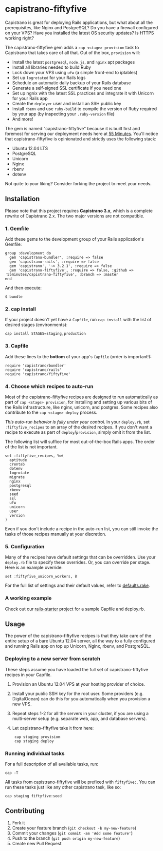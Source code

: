 # capistrano-fiftyfive

Capistrano is great for deploying Rails applications, but what about all the prerequisites, like Nginx and PostgreSQL? Do you have a firewall configured on your VPS? Have you installed the latest OS security updates? Is HTTPS working right?

The capistrano-fiftyfive gem adds a `cap <stage> provision` task to Capistrano that takes care of all that. Out of the box, `provision` will:

* Install the latest `postgresql`, `node.js`, and `nginx` apt packages
* Install all libraries needed to build Ruby
* Lock down your VPS using `ufw` (a simple front-end to iptables)
* Set up `logrotated` for your Rails logs
* Schedule an automatic daily backup of your Rails database
* Generate a self-signed SSL certificate if you need one
* Set up ngnix with the latest SSL practices and integrate it with Unicorn for your Rails app
* Create the `deployer` user and install an SSH public key
* Install `rbenv` and use `ruby-build` to compile the version of Ruby required by your app (by inspecting your `.ruby-version` file)
* And more!

The gem is named "capistrano-fiftyfive" because it is built first and foremost for serving our deployment needs here at [55 Minutes](http://55minutes.com). You'll notice that capistrano-fiftyfive is opinionated and strictly uses the following stack:

* Ubuntu 12.04 LTS
* PostgreSQL
* Unicorn
* Nginx
* rbenv
* dotenv

Not quite to your liking? Consider forking the project to meet your needs.


## Installation

Please note that this project requires **Capistrano 3.x**, which is a complete
rewrite of Capistrano 2.x. The two major versions are not compatible.

### 1. Gemfile

Add these gems to the development group of your Rails application's Gemfile:

    group :development do
      gem 'capistrano-bundler', :require => false
      gem 'capistrano-rails', :require => false
      gem 'capistrano', '~> 3.2.1', :require => false
      gem 'capistrano-fiftyfive', :require => false, :github => '55minutes/capistrano-fiftyfive', :branch => :master
    end

And then execute:

    $ bundle


### 2. cap install

If your project doesn't yet have a `Capfile`, run `cap install` with the list
of desired stages (environments):

    cap install STAGES=staging,production


### 3. Capfile

Add these lines to the **bottom** of your app's `Capfile`
(order is important!):

    require 'capistrano/bundler'
    require 'capistrano/rails'
    require 'capistrano/fiftyfive'


### 4. Choose which recipes to auto-run

Most of the capistrano-fiftyfive recipes are designed to run automatically as part of `cap <stage> provision`, for installing and setting up various bits of the Rails infrastructure, like nginx, unicorn, and postgres. Some recipes also contribute to the `cap <stage> deploy` process.

*This auto-run behavior is fully under your control.*  In your `deploy.rb`,
set `:fiftyfive_recipes` to an array of the desired recipes.
If you don't want a recipe to execute as part of `deploy`/`provision`, simply omit it from
the list.

The following list will suffice for most out-of-the-box Rails apps. The order of the list is not important.

    set :fiftyfive_recipes, %w(
      aptitude
      crontab
      dotenv
      logrotate
      migrate
      nginx
      postgresql
      rbenv
      seed
      ssl
      ufw
      unicorn
      user
      version
    )

Even if you don't include a recipe in the auto-run list, you can still invoke
the tasks of those recipes manually at your discretion.


### 5. Configuration

Many of the recipes have default settings that can be overridden. Use your
`deploy.rb` file to specify these overrides. Or, you can override per stage.
Here is an example override:

    set :fiftyfive_unicorn_workers, 8

For the full list of settings and their default values, refer to
[defaults.rake][].


### A working example

Check out our [rails-starter][] project for a sample Capfile and deploy.rb.

## Usage

The power of the capistrano-fiftyfive recipes is that they take care of the
entire setup of a bare Ubuntu 12.04 server, all the way to a fully configured
and running Rails app on top up Unicorn, Nginx, rbenv, and PostgreSQL.

### Deploying to a new server from scratch

These steps assume you have loaded the full set of capistrano-fiftyfive
recipes in your Capfile.

1. Provision an Ubuntu 12.04 VPS at your hosting provider of choice.
2. Install your public SSH key for the root user. Some providers (e.g. DigitalOcean) can do this for you automatically when you provision a new VPS.
3. Repeat steps 1-2 for all the servers in your cluster, if you are using
   a multi-server setup (e.g. separate web, app, and database servers).
4. Let capistrano-fiftyfive take it from here:

        cap staging provision
        cap staging deploy

### Running individual tasks

For a full description of all available tasks, run:

    cap -T

All tasks from capistrano-fiftyfive will be prefixed with `fiftyfive:`. You
can run these tasks just like any other capistrano task, like so:

    cap staging fiftyfive:seed


## Contributing

1. Fork it
2. Create your feature branch (`git checkout -b my-new-feature`)
3. Commit your changes (`git commit -am 'Add some feature'`)
4. Push to the branch (`git push origin my-new-feature`)
5. Create new Pull Request


[Postmark]:https://postmarkapp.com
[cast337]:http://railscasts.com/episodes/337-capistrano-recipes
[cast373]:http://railscasts.com/episodes/373-zero-downtime-deployment
[defaults.rake]:lib/capistrano/tasks/defaults.rake
[rails-starter]:https://github.com/55minutes/rails-starter/tree/master/config
